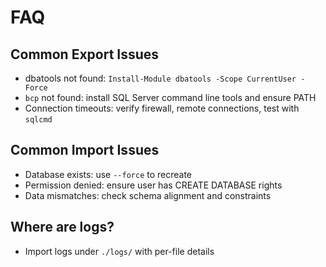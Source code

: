 # FAQ

## Common Export Issues
- dbatools not found: `Install-Module dbatools -Scope CurrentUser -Force`
- `bcp` not found: install SQL Server command line tools and ensure PATH
- Connection timeouts: verify firewall, remote connections, test with `sqlcmd`

## Common Import Issues
- Database exists: use `--force` to recreate
- Permission denied: ensure user has CREATE DATABASE rights
- Data mismatches: check schema alignment and constraints

## Where are logs?
- Import logs under `./logs/` with per-file details


